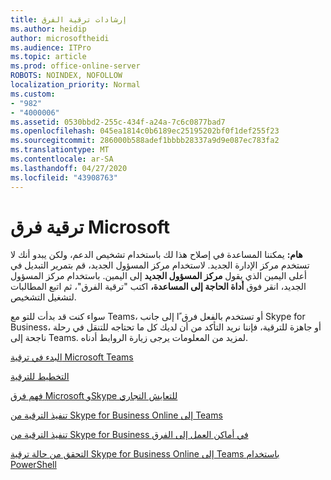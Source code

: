 ```yaml
---
title: إرشادات ترقية الفرق
ms.author: heidip
author: microsoftheidi
ms.audience: ITPro
ms.topic: article
ms.prod: office-online-server
ROBOTS: NOINDEX, NOFOLLOW
localization_priority: Normal
ms.custom:
- "982"
- "4000006"
ms.assetid: 0530bbd2-255c-434f-a24a-7c6c0877bad7
ms.openlocfilehash: 045ea1814c0b6189ec25195202bf0f1def255f23
ms.sourcegitcommit: 286000b588adef1bbbb28337a9d9e087ec783fa2
ms.translationtype: MT
ms.contentlocale: ar-SA
ms.lasthandoff: 04/27/2020
ms.locfileid: "43908763"
---
```

# <a name="microsoft-teams-upgrade"></a>ترقية فرق Microsoft

**هام:** يمكننا المساعدة في إصلاح هذا لك باستخدام تشخيص الدعم، ولكن يبدو أنك لا تستخدم مركز الإدارة الجديد. لاستخدام مركز المسؤول الجديد، قم بتمرير التبديل في أعلى اليمين الذي يقول **مركز المسؤول الجديد** إلى اليمين. باستخدام مركز المسؤول الجديد، انقر فوق **أداة الحاجة إلى المساعدة،** اكتب "ترقية الفرق"، ثم اتبع المطالبات لتشغيل التشخيص.

سواء كنت قد بدأت للتو مع Teams، أو تستخدم بالفعل فرق ًا إلى جانب Skype for Business، أو جاهزة للترقية، فإننا نريد التأكد من أن لديك كل ما تحتاجه للتنقل في رحلة ناجحة إلى Teams. لمزيد من المعلومات يرجى زيارة الروابط أدناه.

[البدء في ترقية Microsoft Teams](https://docs.microsoft.com/MicrosoftTeams/upgrade-start-here)

[التخطيط للترقية](https://docs.microsoft.com/MicrosoftTeams/upgrade-plan-journey)

[فهم فرق Microsoft وSkype للتعايش التجاري](https://docs.microsoft.com/MicrosoftTeams/teams-and-skypeforbusiness-coexistence-and-interoperability)

[تنفيذ الترقية من Skype for Business Online إلى Teams](https://docs.microsoft.com/MicrosoftTeams/upgrade-to-teams-execute-skypeforbusinessonline)

[تنفيذ الترقية من Skype for Business في أماكن العمل إلى الفرق](https://docs.microsoft.com/MicrosoftTeams/upgrade-to-teams-execute-skypeforbusinesshybridonprem)
 
[التحقق من حالة ترقية Skype for Business Online إلى Teams باستخدام PowerShell](https://docs.microsoft.com/powershell/module/skype/get-csteamsupgradestatus?view=skype-ps)